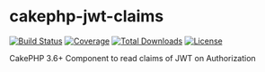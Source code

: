 # cakephp-jwt-claims

[![Build Status](https://img.shields.io/travis/ramosisw/cakephp-jwt-claims/master.svg?style=flat-square)](https://travis-ci.org/ramosisw/cakephp-jwt-claims)
[![Coverage](https://img.shields.io/codecov/c/github/ramosisw/cakephp-jwt-claims.svg?style=flat-square)](https://codecov.io/github/ramosisw/cakephp-jwt-claims)
[![Total Downloads](https://img.shields.io/packagist/dt/ramosisw/cakephp-jwt-auth.svg?style=flat-square)](https://packagist.org/packages/ramosisw/cakephp-jwt-claims)
[![License](https://img.shields.io/badge/license-MIT-blue.svg?style=flat-square)](LICENSE.txt)

CakePHP 3.6+ Component to read claims of JWT on Authorization 
